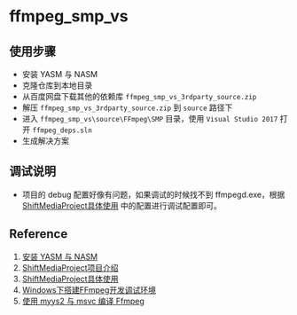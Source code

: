 # ffmpeg_smp_vs

## 使用步骤
+ 安装 YASM 与 NASM
+ 克隆仓库到本地目录
+ 从百度网盘下载其他的依赖库  `ffmpeg_smp_vs_3rdparty_source.zip`
+ 解压  `ffmpeg_smp_vs_3rdparty_source.zip`  到  `source`  路径下
+ 进入 `ffmpeg_smp_vs\source\FFmpeg\SMP` 目录，使用 `Visual Studio 2017` 打开 `ffmpeg_deps.sln`
+ 生成解决方案

## 调试说明
+ 项目的 debug 配置好像有问题，如果调试的时候找不到 ffmpegd.exe，根据 [ShiftMediaProject具体使用](https://ffmpeg.xianwaizhiyin.net/debug-ffmpeg/shift-media-project2.html) 中的配置进行调试配置即可。

## Reference
1. [安装 YASM 与 NASM](https://www.cnblogs.com/suiyek/p/15669562.html#%E4%BA%8C%E5%AE%89%E8%A3%85-yasm-%E4%B8%8E-nasm)
2. [ShiftMediaProject项目介绍](https://ffmpeg.xianwaizhiyin.net/debug-ffmpeg/shift-media-project.html)
3. [ShiftMediaProject具体使用](https://ffmpeg.xianwaizhiyin.net/debug-ffmpeg/shift-media-project2.html)
4. [Windows下搭建FFmpeg开发调试环境](https://www.cnblogs.com/suiyek/p/15669562.html)
5. [使用 myys2 与 msvc 编译 Ffmpeg](https://ffmpeg.xianwaizhiyin.net/debug-ffmpeg/msys2-msvc.html)
